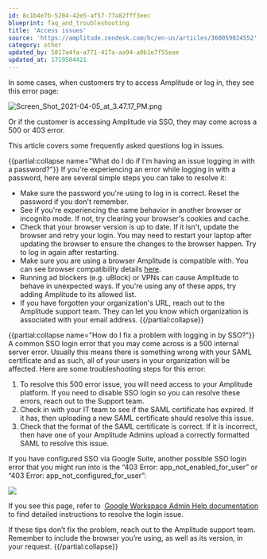 ```yaml
---
id: 8c1b4e7b-5204-42e5-af57-77a82fff3eec
blueprint: faq_and_troubleshooting
title: 'Access issues'
source: 'https://amplitude.zendesk.com/hc/en-us/articles/360059024552'
category: other
updated_by: 5817a4fa-a771-417a-aa94-a0b1e7f55eae
updated_at: 1719504421
---
```

In some cases, when customers try to access Amplitude or log in, they see this error page:

![Screen_Shot_2021-04-05_at_3.47.17_PM.png](/docs/output/img/faq/screen-shot-2021-04-05-at-3-47-17-pm-png.png)

Or if the customer is accessing Amplitude via SSO, they may come across a 500 or 403 error. 

This article covers some frequently asked questions log in issues.


{{partial:collapse name="What do I do if I'm having an issue logging in with a password?"}}
If you're experiencing an error while logging in with a password, here are several simple steps you can take to resolve it:

* Make sure the password you're using to log in is correct. Reset the password if you don't remember.
* See if you're experiencing the same behavior in another browser or incognito mode. If not, try clearing your browser's cookies and cache.
* Check that your browser version is up to date. If it isn't, update the browser and retry your login. You may need to restart your laptop after updating the browser to ensure the changes to the browser happen. Try to log in again after restarting.
* Make sure you are using a browser Amplitude is compatible with. You can see browser compatibility details [here](/docs/get-started/browser-compatibility).
* Running ad blockers (e.g. uBlock) or VPNs can cause Amplitude to behave in unexpected ways. If you're using any of these apps, try adding Amplitude to its allowed list.
* If you have forgotten your organization's URL, reach out to the Amplitude support team. They can let you know which organization is associated with your email address.
{{/partial:collapse}}

{{partial:collapse name="How do I fix a problem with logging in by SSO?"}}
A common SSO login error that you may come across is a 500 internal server error. Usually this means there is something wrong with your SAML certificate and as such, all of your users in your organization will be affected. Here are some troubleshooting steps for this error:

1. To resolve this 500 error issue, you will need access to your Amplitude platform. If you need to disable SSO login so you can resolve these errors, reach out to the Support team.
2. Check in with your IT team to see if the SAML certificate has expired. If it has, then uploading a new SAML certificate should resolve this issue.
3. Check that the format of the SAML certificate is correct. If it is incorrect, then have one of your Amplitude Admins upload a correctly formatted SAML to resolve this issue.

If you have configured SSO via Google Suite, another possible SSO login error that you might run into is the “403 Error: app\_not\_enabled\_for\_user” or “403 Error: app\_not\_configured\_for\_user”:

![](/docs/output/img/faq/pE-Cz24P1IMMLF4ThTaq27ZC3y8_m8aojhfOkeGHPWCM_D8FHnm_rLwCkeFKNRyFpJGn7Fb2skrAuID-PAUELNh0xldZUcVlbdTKLS9Im1yOg10yUtazvV-KlKAhPY6X03o10AHXsG_abK48y85BIgE)

If you see this page, refer to  [Google Workspace Admin Help documentation](https://support.google.com/a/answer/6301076?hl=en) to find detailed instructions to resolve the login issue. 

If these tips don’t fix the problem, reach out to the Amplitude support team. Remember to include the browser you’re using, as well as its version, in your request.
{{/partial:collapse}}